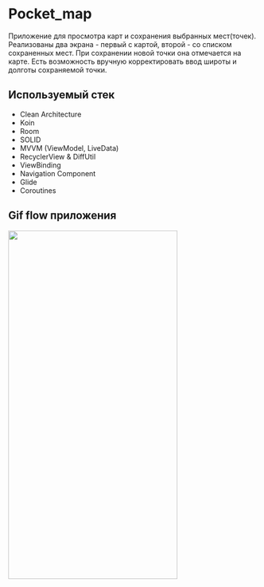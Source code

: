 # Pocket_map

Приложение для просмотра карт и сохранения выбранных мест(точек). Реализованы два экрана - первый с картой, второй - со списком сохраненных мест.
При сохранении новой точки она отмечается на карте.
Есть возможность вручную корректировать ввод широты и долготы сохраняемой точки.

## Используемый стек

+ Clean Architecture
+ Koin
+ Room
+ SOLID
+ MVVM (ViewModel, LiveData)  
+ RecyclerView & DiffUtil  
+ ViewBinding  
+ Navigation Component  
+ Glide
+ Coroutines


## Gif flow приложения

<img src="https://github.com/alexxk2/Pocket_map/blob/master/app/src/main/res/drawable/flow.gif" width="340" height="699" />  <br>
